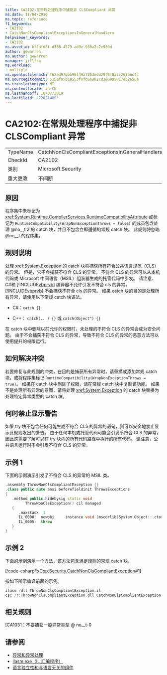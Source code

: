 ```yaml
---
title: CA2102:在常规处理程序中捕捉非 CLSCompliant 异常
ms.date: 11/04/2016
ms.topic: reference
f1_keywords:
- CA2102
- CatchNonClsCompliantExceptionsInGeneralHandlers
helpviewer_keywords:
- CA2102
ms.assetid: bf2df68f-d386-4379-ad9e-930a2c2e930d
author: gewarren
ms.author: gewarren
manager: jillfra
ms.workload:
- multiple
ms.openlocfilehash: f62ad97bbb96f49a7263edd29f0f8a7c263bec4c
ms.sourcegitcommit: 535ef05b1e553f0fc66082cd2e0998817eb2a56a
ms.translationtype: MT
ms.contentlocale: zh-CN
ms.lasthandoff: 10/07/2019
ms.locfileid: "72021485"
---
```

# <a name="ca2102-catch-non-clscompliant-exceptions-in-general-handlers"></a>CA2102:在常规处理程序中捕捉非 CLSCompliant 异常

|||
|-|-|
|TypeName|CatchNonClsCompliantExceptionsInGeneralHandlers|
|CheckId|CA2102|
|类别|Microsoft.Security|
|重大更改|不间断|

## <a name="cause"></a>原因

程序集中未标记为 <xref:System.Runtime.CompilerServices.RuntimeCompatibilityAttribute> 或标记为 `RuntimeCompatibility(WrapNonExceptionThrows = false)` 的成员包含处理 @no__t 2 的 catch 块，并且不包含立即遵循的常规 catch 块。 此规则将忽略 @no__t 的程序集。

## <a name="rule-description"></a>规则说明

处理 <xref:System.Exception> 的 catch 块将捕获所有符合公共语言规范（CLS）的异常。 但是，它不会捕获不符合 CLS 的异常。 不符合 CLS 的异常可以从本机代码或 Microsoft 中间语言（MSIL）组装器生成的托管代码中引发。 请注意， C#和 [!INCLUDE[vbprvb](../code-quality/includes/vbprvb_md.md)] 编译器不允许引发不符合 cls 的异常，[!INCLUDE[vbprvb](../code-quality/includes/vbprvb_md.md)] 不会捕获不符合 cls 的异常。 如果 catch 块的目的是处理所有异常，请使用以下常规 catch 块语法。

- C#：`catch {}`

- C++： `catch(...) {}` 或 `catch(Object^) {}`

在 catch 块中删除以前允许的权限时，未处理的不符合 CLS 的异常会成为安全问题。 由于不会捕获不符合 CLS 的异常，导致不符合 CLS 的异常的恶意方法可以使用提升的权限运行。

## <a name="how-to-fix-violations"></a>如何解决冲突

若要修复与此规则的冲突，在目的是捕获所有异常时，请替换或添加常规 catch 块，或将程序集标记 `RuntimeCompatibility(WrapNonExceptionThrows = true)`。 如果在 catch 块中删除了权限，请在常规 catch 块中复制该功能。 如果不是处理所有异常的意图，请将处理 <xref:System.Exception> 的 catch 块替换为处理特定异常类型的 catch 块。

## <a name="when-to-suppress-warnings"></a>何时禁止显示警告

如果 try 块不包含任何可能生成不符合 CLS 的异常的语句，则可以安全地禁止显示此规则发出的警告。 由于任何本机或托管代码可能会引发不符合 CLS 的异常，因此这需要了解可以在 try 块内的所有代码路径中执行的所有代码。 请注意，公共语言运行时不会引发不符合 CLS 的异常。

## <a name="example-1"></a>示例 1

下面的示例演示引发了不符合 CLS 的异常的 MSIL 类。

```cpp
.assembly ThrowNonClsCompliantException {}
.class public auto ansi beforefieldinit ThrowsExceptions
{
   .method public hidebysig static void
         ThrowNonClsException() cil managed
   {
      .maxstack  1
      IL_0000:  newobj     instance void [mscorlib]System.Object::.ctor()
      IL_0005:  throw
   }
}
```

## <a name="example-2"></a>示例 2

下面的示例演示一个方法，该方法包含满足规则的常规 catch 块。

[!code-csharp[FxCop.Security.CatchNonClsCompliantException#1](../code-quality/codesnippet/CSharp/ca2102-catch-non-clscompliant-exceptions-in-general-handlers_1.cs)]

按如下所示编译前面的示例。

```cpp
ilasm /dll ThrowNonClsCompliantException.il
csc /r:ThrowNonClsCompliantException.dll CatchNonClsCompliantException.cs
```

## <a name="related-rules"></a>相关规则

[CA1031：不要捕获一般异常类型 @ no__t-0

## <a name="see-also"></a>请参阅

- [异常和异常处理](/dotnet/csharp/programming-guide/exceptions/exceptions-and-exception-handling)
- [Ilasm.exe（IL 汇编程序）](/dotnet/framework/tools/ilasm-exe-il-assembler)
- [语言独立性和与语言无关的组件](/dotnet/standard/language-independence-and-language-independent-components)